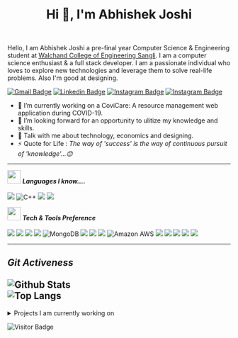  <h1 align="center">Hi 👋, I'm Abhishek Joshi</h1>

<br/>

Hello, I am Abhishek Joshi a pre-final year Computer Science & Engineering student at [Walchand College of Engineering Sangli](http://www.walchandsangli.ac.in/). I am a computer science enthusiast & a full stack developer. I am a passionate individual who loves to explore new technologies and leverage them to solve real-life problems. Also I'm good at designing.

[![Gmail Badge](https://img.shields.io/badge/-ajabhishekgjoshi@gmail.com-c14438?style=flat&logo=Gmail&logoColor=white&link=mailto:ajabhishekgjoshi@gmail.com)](mailto:ajabhishekgjoshi@gmail.com)
[![Linkedin Badge](https://img.shields.io/badge/-AbhishekGJoshi-blue?style=flat&logo=Linkedin&logoColor=white&link=https://www.linkedin.com/in/abhishek-g-joshi/)](https://www.linkedin.com/in/abhishek-g-joshi/)
[![Instagram Badge](https://img.shields.io/badge/__abhijoshi15_-purple?style=flat&logo=instagram&logoColor=white&link=https://www.instagram.com/_abhi_joshi15/)](https://www.instagram.com/_abhi_joshi15/)
[![Instagram Badge](https://img.shields.io/badge/-agjoshi15-blue?style=flat&logo=twitter&logoColor=white&link=https://mobile.twitter.com/a_g_joshi15)](https://mobile.twitter.com/a_g_joshi15)

<!--
**abhishek-g-joshi/abhishek-g-joshi** is a ✨ _special_ ✨ repository because its `README.md` (this file) appears on your GitHub profile.

Here are some ideas to get you started:-->

- 🔭 I’m currently working on a CoviCare: A resource management web application during COVID-19.
- 👯 I’m looking forward for an opportunity to ulitize my knowledge and skills.
- 💬 Talk with me about technology, economics and designing.
- ⚡ Quote for Life : <i>The way of 'success' is the way of continuous pursuit of 'knowledge'...😊</i>
<!-- - 🌱 I’m currently learning React.js -->
<!-- - 📫 How to reach me: ... -->
<!-- - 😄 Pronouns: ... -->
<!-- - 🤔 I’m looking for help with ... -->
---------------------------------------------------------------------------------------------------------------------------------------------------------------------------------
<img src="https://media.giphy.com/media/iY8CRBdQXODJSCERIr/giphy.gif" width="30px">&nbsp;***Languages I know....***
<br/>
<br/>
<img src="https://img.shields.io/badge/-C%20-659ad2?style=flat&logo=c%2B%2B&logoColor=ffffff"> ![C++](https://img.shields.io/badge/-C++-00599C?style=flat&logo=c&logoColor=ffffff") <img src="http://img.shields.io/badge/-Java-F89820?style=flat&logo=java&logoColor=white"> <img src="https://img.shields.io/badge/-JavaScript-eed718?style=flat&logo=javascript&logoColor=ffffff">

<img src="https://media.giphy.com/media/iY8CRBdQXODJSCERIr/giphy.gif" width="30px">&nbsp;***Tech & Tools Preference***
<br/>
<br/>
<img src = "https://img.shields.io/badge/-HTML5-E34F26?style=flat&logo=html5&logoColor=white"> <img src = "https://img.shields.io/badge/-CSS3-1572B6?style=flat&logo=css3&logoColor=white">
<img src="https://img.shields.io/badge/-Bootstrap-563D7C?style=flat&logo=bootstrap&logoColor=white">
<img src="https://img.shields.io/badge/-React-000000?style=flat&logo=react&logoColor=00c8ff">
![MongoDB](https://img.shields.io/badge/-MongoDB-black?style=flat&logo=mongodb)
<img src="https://img.shields.io/badge/-MySQL-F29111?style=flat&logo=mysql&logoColor=FFFFFF">
<img src="https://img.shields.io/badge/-Express.js-787878?style=flat">
<img src="https://img.shields.io/badge/-Node.js-3C873A?style=flat&logo=Node.js&logoColor=white">
![Amazon AWS](https://img.shields.io/badge/Amazon%20AWS-232F3E?style=flat&logo=amazon-aws)
<img src="http://img.shields.io/badge/-Google%20Cloud%20Platform-4285F4?style=flat&logo=google%20cloud&logoColor=white">
<img src="http://img.shields.io/badge/-Git-F1502F?style=flat&logo=git&logoColor=FFFFFF">
<img src="http://img.shields.io/badge/-Github-000000?style=flat&logo=github&logoColor=FFFFFF">
<img src="http://img.shields.io/badge/-Heroku-430098?style=flat&logo=heroku&logoColor=white">
<img src="http://img.shields.io/badge/-Vercel-black?style=flat&logo=vercel&logoColor=white">


---------------------------------------------------------------------------------------------------------------------------------------------------------------------------------
***Git Activeness***
<br/><br/>
![Github Stats](https://github-readme-stats.vercel.app/api?username=abhishek-g-joshi&count_private=true&show_icons=true&include_all_commits=true&theme=react&boarder_color=61dafb)
<br/>
![Top Langs](https://github-readme-stats.vercel.app/api/top-langs/?username=abhishek-g-joshi&hide=TeX&layout=compact&theme=react&boarder_color=61dafb)
---------------------------------------------------------------------------------------------------------------------------------------------------------------------------------

<details>
<summary>
  Projects I am currently working on
</summary>

<br />

[![ReadMe Card](https://github-readme-stats.vercel.app/api/pin/?username=abhishek-g-joshi&repo=Question-Pine)](https://github.com/abhishek-g-joshi/Question-Pine)
<br/>
 </details>
 
![Visitor Badge](https://visitor-badge.laobi.icu/badge?page_id=abhishek-g-joshi.abhishek-g-joshi)


